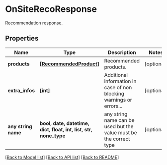 # OnSiteRecoResponse

Recommendation response.

## Properties
Name | Type | Description | Notes
------------ | ------------- | ------------- | -------------
**products** | [**[RecommendedProduct]**](RecommendedProduct.md) | Recommended products. | [optional] 
**extra_infos** | **[int]** | Additional information in case of non blocking warnings or errors... | [optional] 
**any string name** | **bool, date, datetime, dict, float, int, list, str, none_type** | any string name can be used but the value must be the correct type | [optional]

[[Back to Model list]](../README.md#documentation-for-models) [[Back to API list]](../README.md#documentation-for-api-endpoints) [[Back to README]](../README.md)


